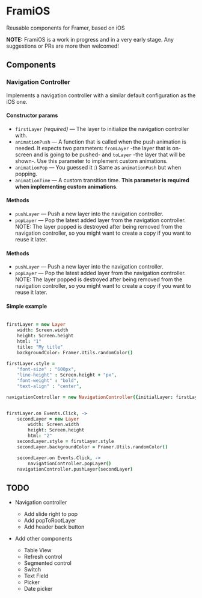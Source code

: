 # FramiOS

Reusable components for Framer, based on iOS

**NOTE:** FramiOS is a work in progress and in a very early stage. Any suggestions or PRs are more then welcomed!

## Components

### Navigation Controller

Implements a navigation controller with a similar default configuration as the iOS one.

#### Constructor params

- `firstLayer` _(required)_ — The layer to initialize the navigation controller with.
- `animationPush` — A function that is called when the push animation is needed. It expects two parameters: `fromLayer` -the layer that is on-screen and is going to be pushed- and `toLayer` -the layer that will be shown-. Use this parameter to implement custom animations.
- `animationPop` — You guessed it :) Same as `animationPush` but when popping.
- `animationTime` — A custom transition time. **This parameter is required when implementing custom animations**.

#### Methods

- `pushLayer` — Push a new layer into the navigation controller.
- `popLayer` — Pop the latest added layer from the navigation controller. NOTE: The layer popped is destroyed after being removed from the navigation controller, so you might want to create a copy if you want to reuse it later.

#### Methods

- `pushLayer` — Push a new layer into the navigation controller.
- `popLayer` — Pop the latest added layer from the navigation controller. NOTE: The layer popped is destroyed after being removed from the navigation controller, so you might want to create a copy if you want to reuse it later.

#### Simple example

```coffee
	
firstLayer = new Layer
	width: Screen.width
	height: Screen.height
	html: "1"
	title: "My title"
	backgroundColor: Framer.Utils.randomColor()
	
firstLayer.style =
	"font-size" : "600px",
	"line-height" : Screen.height + "px",
	"font-weight" : "bold",
	"text-align" : "center",

navigationController = new NavigationController({initialLayer: firstLayer})


firstLayer.on Events.Click, ->
	secondLayer = new Layer
		width: Screen.width
		height: Screen.height
		html: "2"
	secondLayer.style = firstLayer.style
	secondLayer.backgroundColor = Framer.Utils.randomColor()

	secondLayer.on Events.Click, ->
		navigationController.popLayer()
	navigationController.pushLayer(secondLayer)

```

## TODO

- Navigation controller
	- Add slide right to pop
	- Add popToRootLayer
	- Add header back button

- Add other components
	- Table View
	- Refresh control
	- Segmented control
	- Switch
	- Text Field
	- Picker
	- Date picker

